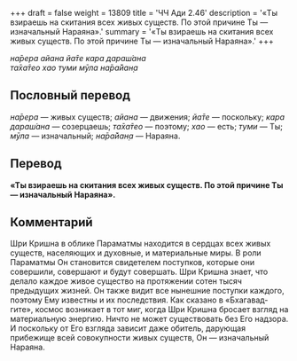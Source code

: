 +++
draft = false
weight = 13809
title = 'ЧЧ Ади 2.46'
description = '«Ты взираешь на скитания всех живых существ. По этой причине Ты — изначальный Нараяна».'
summary = '«Ты взираешь на скитания всех живых существ. По этой причине Ты — изначальный Нараяна».'
+++

_на̄рера айана йа̄те кара дараш́ана  
та̄ха̄тео хао туми мӯла на̄ра̄йан̣а_

## Пословный перевод

_на̄рера_ — живых существ; _айана_ — движения; _йа̄те_ — поскольку; _кара_ _дараш́ана_ — созерцаешь; _та̄ха̄тео_ — поэтому; _хао_ — есть; _туми_ — Ты; _мӯла_ — изначальный; _на̄ра̄йан̣а_ — Нараяна.

## Перевод

**«Ты взираешь на скитания всех живых существ. По этой причине Ты — изначальный Нараяна».**

## Комментарий

Шри Кришна в облике Параматмы находится в сердцах всех живых существ, населяющих и духовные, и материальные миры. В роли Параматмы Он становится свидетелем поступков, которые они совершили, совершают и будут совершать. Шри Кришна знает, что делало каждое живое существо на протяжении сотен тысяч предыдущих жизней. Он также видит все нынешние поступки каждого, поэтому Ему известны и их последствия. Как сказано в «Бхагавад-гите», космос возникает в тот миг, когда Шри Кришна бросает взгляд на материальную энергию. Ничто не может существовать без Его надзора. И поскольку от Его взгляда зависит даже обитель, дарующая прибежище всей совокупности живых существ, Он — изначальный Нараяна.
